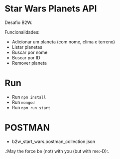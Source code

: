# Star Wars Planets API

Desafio B2W.

Funcionalidades: 
- Adicionar um planeta (com nome, clima e terreno)
- Listar planetas
- Buscar por nome
- Buscar por ID
- Remover planeta

# Run

- Run `npm install` 
- Run `mongod` 
- Run `npm run start` 

# POSTMAN

- b2w_start_wars.postman_collection.json


















.:May the force be (not) with you (but with me:-D):.
